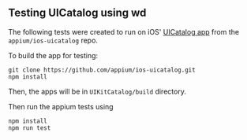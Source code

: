 ## Testing UICatalog using wd

The following tests were created to run on iOS' [UICatalog app](https://github.com/appium/ios-uicatalog) from the `appium/ios-uicatalog` repo.

To build the app for testing:
```
git clone https://github.com/appium/ios-uicatalog.git
npm install
```

Then, the apps will be in `UIKitCatalog/build` directory.

Then run the appium tests using
```
npm install
npm run test
```